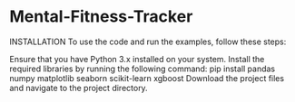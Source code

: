 # Mental-Fitness-Tracker
INSTALLATION
To use the code and run the examples, follow these steps:

Ensure that you have Python 3.x installed on your system.
Install the required libraries by running the following command:
pip install pandas numpy matplotlib seaborn scikit-learn xgboost
Download the project files and navigate to the project directory.
